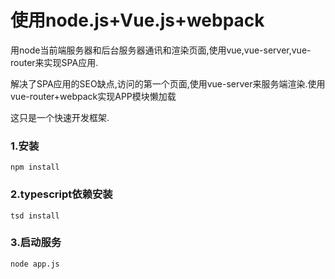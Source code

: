 # 使用node.js+Vue.js+webpack

用node当前端服务器和后台服务器通讯和渲染页面,使用vue,vue-server,vue-router来实现SPA应用.

解决了SPA应用的SEO缺点,访问的第一个页面,使用vue-server来服务端渲染.使用vue-router+webpack实现APP模块懒加载

这只是一个快速开发框架.

### 1.安装

    npm install

### 2.typescript依赖安装

    tsd install

### 3.启动服务

    node app.js